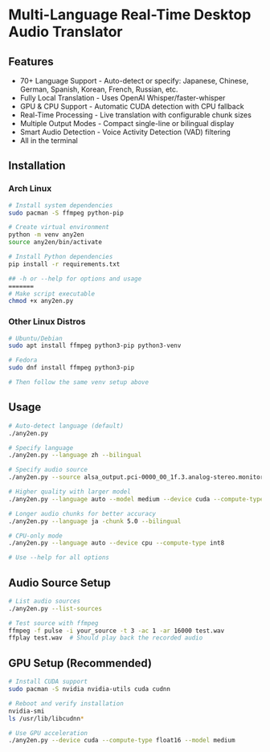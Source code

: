 # Multi-Language Real-Time Desktop Audio Translator

## Features
- 70+ Language Support - Auto-detect or specify: Japanese, Chinese, German, Spanish, Korean, French, Russian, etc.
- Fully Local Translation - Uses OpenAI Whisper/faster-whisper
- GPU & CPU Support - Automatic CUDA detection with CPU fallback
- Real-Time Processing - Live translation with configurable chunk sizes
- Multiple Output Modes - Compact single-line or bilingual display
- Smart Audio Detection - Voice Activity Detection (VAD) filtering
- All in the terminal

## Installation
### Arch Linux
```bash
# Install system dependencies
sudo pacman -S ffmpeg python-pip

# Create virtual environment
python -m venv any2en
source any2en/bin/activate

# Install Python dependencies
pip install -r requirements.txt

## -h or --help for options and usage
=======
# Make script executable
chmod +x any2en.py
```
### Other Linux Distros
```bash
# Ubuntu/Debian
sudo apt install ffmpeg python3-pip python3-venv

# Fedora
sudo dnf install ffmpeg python3-pip 

# Then follow the same venv setup above
```

## Usage
```bash
# Auto-detect language (default)
./any2en.py

# Specify language
./any2en.py --language zh --bilingual

# Specify audio source
./any2en.py --source alsa_output.pci-0000_00_1f.3.analog-stereo.monitor

# Higher quality with larger model 
./any2en.py --language auto --model medium --device cuda --compute-type float16

# Longer audio chunks for better accuracy
./any2en.py --language ja -chunk 5.0 --bilingual

# CPU-only mode
./any2en.py --language auto --device cpu --compute-type int8

# Use --help for all options
```

## Audio Source Setup
```bash
# List audio sources
./any2en.py --list-sources

# Test source with ffmpeg
ffmpeg -f pulse -i your_source -t 3 -ac 1 -ar 16000 test.wav
ffplay test.wav  # Should play back the recorded audio
```

## GPU Setup (Recommended)
```bash
# Install CUDA support
sudo pacman -S nvidia nvidia-utils cuda cudnn

# Reboot and verify installation
nvidia-smi
ls /usr/lib/libcudnn*

# Use GPU acceleration
./any2en.py --device cuda --compute-type float16 --model medium
```
